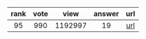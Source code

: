 
| rank | vote | view | answer | url |
|:-:|:-:|:-:|:-:|:-:|
|95|990|1192997|19| [url](http://stackoverflow.com/questions/9942594/unicodeencodeerror-ascii-codec-cant-encode-character-u-xa0-in-position-20) |
